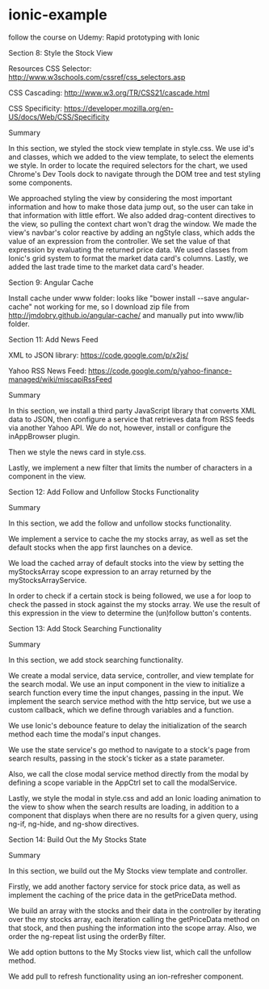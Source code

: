 # ionic-example
follow the course on Udemy: Rapid prototyping with Ionic

Section 8: Style the Stock View

Resources
CSS Selector: http://www.w3schools.com/cssref/css_selectors.asp

CSS Cascading: http://www.w3.org/TR/CSS21/cascade.html

CSS Specificity: https://developer.mozilla.org/en-US/docs/Web/CSS/Specificity

Summary

In this section, we styled the stock view template in style.css. We use id's and classes, which we added to the view template, to select the elements we style. In order to locate the required selectors for the chart, we used Chrome's Dev Tools dock to navigate through the DOM tree and test styling some components.

We approached styling the view by considering the most important information and how to make those data jump out, so the user can take in that information with little effort. We also added drag-content directives to the view, so pulling the context chart won't drag the window.
We made the view's navbar's color reactive by adding an ngStyle class, which adds the value of an expression from the controller. We set the value of that expression by evaluating the returned price data.
We used classes from Ionic's grid system to format the market data card's columns. Lastly, we added the last trade time to the market data card's header.

Section 9: Angular Cache

Install cache under www folder: looks like "bower install --save angular-cache" not working for me, so I download zip file from
http://jmdobry.github.io/angular-cache/ and manually put into www/lib folder.

Section 11: Add News Feed

XML to JSON library: https://code.google.com/p/x2js/

Yahoo RSS News Feed: https://code.google.com/p/yahoo-finance-managed/wiki/miscapiRssFeed

Summary

In this section, we install a third party JavaScript library that converts XML data to JSON, then configure a service that retrieves data from RSS feeds via another Yahoo API. We do not, however, install or configure the inAppBrowser plugin.

Then we style the news card in style.css.

Lastly, we implement a new filter that limits the number of characters in a component in the view.

Section 12: Add Follow and Unfollow Stocks Functionality

Summary

In this section, we add the follow and unfollow stocks functionality.

We implement a service to cache the my stocks array, as well as set the default stocks when the app first launches on a device.

We load the cached array of default stocks into the view by setting the myStocksArray scope expression to an array returned by the myStocksArrayService.

In order to check if a certain stock is being followed, we use a for loop to check the passed in stock against the my stocks array. We use the result of this expression in the view to determine the (un)follow button's contents.

Section 13: Add Stock Searching Functionality

Summary

In this section, we add stock searching functionality.

We create a modal service, data service, controller, and view template for the search modal. We use an input component in the view to initialize a search function every time the input changes, passing in the input. We implement the search service method with the http service, but we use a custom callback, which we define through variables and a function.

We use Ionic's debounce feature to delay the initialization of the search method each time the modal's input changes.

We use the state service's go method to navigate to a stock's page from search results, passing in the stock's ticker as a state parameter.

Also, we call the close modal service method directly from the modal by defining a scope variable in the AppCtrl set to call the modalService.

Lastly, we style the modal in style.css and add an Ionic loading animation to the view to show when the search results are loading, in addition to a component that displays when there are no results for a given query, using ng-if, ng-hide, and ng-show directives.


Section 14: Build Out the My Stocks State

Summary

In this section, we build out the My Stocks view template and controller.

Firstly, we add another factory service for stock price data, as well as implement the caching of the price data in the getPriceData method.

We build an array with the stocks and their data in the controller by iterating over the my stocks array, each iteration calling the getPriceData method on that stock, and then pushing the information into the scope array. Also, we order the ng-repeat list using the orderBy filter.

We add option buttons to the My Stocks view list, which call the unfollow method.

We add pull to refresh functionality using an ion-refresher component.
